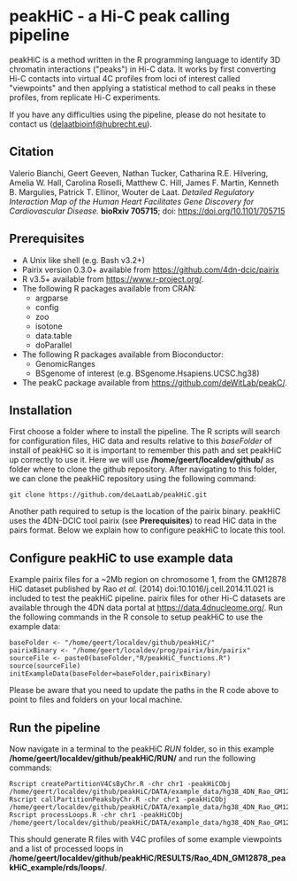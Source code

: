 # peakHiC - a Hi-C peak calling pipeline

peakHiC is a method written in the R programming language to identify 3D chromatin interactions ("peaks") in Hi-C data. It works by first converting Hi-C contacts into virtual 4C profiles from loci of interest called "viewpoints" and then applying a statistical method to call peaks in these profiles, from replicate Hi-C experiments.

If you have any difficulties using the pipeline, please do not hesitate to contact us (delaatbioinf@hubrecht.eu).

## Citation
Valerio Bianchi, Geert Geeven, Nathan Tucker, Catharina R.E. Hilvering, Amelia W. Hall, Carolina Roselli, Matthew C. Hill, James F. Martin, Kenneth B. Margulies, Patrick T. Ellinor, Wouter de Laat. _Detailed Regulatory Interaction Map of the Human Heart Facilitates Gene Discovery for Cardiovascular Disease._ **bioRxiv 705715**; doi: https://doi.org/10.1101/705715

## Prerequisites

- A Unix like shell (e.g. Bash v3.2+)
- Pairix version 0.3.0+ available from https://github.com/4dn-dcic/pairix
- R v3.5+ available from https://www.r-project.org/.
- The following R packages available from CRAN:
  - argparse
  - config
  - zoo
  - isotone
  - data.table
  - doParallel
- The following R packages available from Bioconductor:
  - GenomicRanges
  - BSgenome of interest (e.g. BSgenome.Hsapiens.UCSC.hg38)
- The peakC package available from https://github.com/deWitLab/peakC/.

## Installation

First choose a folder where to install the pipeline. The R scripts will search for configuration files, HiC data and results relative to this _baseFolder_ of install of peakHiC so it is important to remember this path and set peakHiC up correctly to use it. Here we will use **/home/geert/localdev/github/** as folder where to clone the github repository. After navigating to this folder, we can clone the peakHiC repository using the following command:

```
git clone https://github.com/deLaatLab/peakHiC.git
```

Another path required to setup is the location of the pairix binary. peakHiC uses the 4DN-DCIC tool pairix (see **Prerequisites**) to read HiC data in the pairs format. Below we explain how to configure peakHiC to locate this tool.

## Configure peakHiC to use example data

Example pairix files for a ~2Mb region on chromosome 1, from the GM12878 HiC dataset published by Rao _et al._ (2014) doi:10.1016/j.cell.2014.11.021 is included to test the peakHiC pipeline. pairix files for other Hi-C datasets are available through the 4DN data portal at https://data.4dnucleome.org/. Run the following commands in the R console to setup peakHiC to use the example data:

```{r source}
baseFolder <- "/home/geert/localdev/github/peakHiC/"
pairixBinary <- "/home/geert/localdev/prog/pairix/bin/pairix"
sourceFile <- paste0(baseFolder,"R/peakHiC_functions.R")
source(sourceFile)
initExampleData(baseFolder=baseFolder,pairixBinary)
```

Please be aware that you need to update the paths in the R code above to point to files and folders on your local machine.

## Run the pipeline

Now navigate in a terminal to the peakHiC _RUN_ folder, so in this example **/home/geert/localdev/github/peakHiC/RUN/** and run the following commands:

```
Rscript createPartitionV4CsByChr.R -chr chr1 -peakHiCObj /home/geert/localdev/github/peakHiC/DATA/example_data/hg38_4DN_Rao_GM12878_peakHiC_example_peakHiCObj.rds
Rscript callPartitionPeaksbyChr.R -chr chr1 -peakHiCObj /home/geert/localdev/github/peakHiC/DATA/example_data/hg38_4DN_Rao_GM12878_peakHiC_example_peakHiCObj.rds
Rscript processLoops.R -chr chr1 -peakHiCObj /home/geert/localdev/github/peakHiC/DATA/example_data/hg38_4DN_Rao_GM12878_peakHiC_example_peakHiCObj.rds
```

This should generate R files with V4C profiles of some example viewpoints and a list of processed loops in **/home/geert/localdev/github/peakHiC/RESULTS/Rao_4DN_GM12878_peakHiC_example/rds/loops/**.

